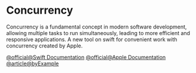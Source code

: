 # Concurrency
Concurrency is a fundamental concept in modern software development,
allowing multiple tasks to run simultaneously, leading to more efficient
and responsive applications.
A new tool on swift for convenient work with concurrency created by Apple.

[@official@Swift Documentation](https://docs.swift.org/swift-book/documentation/the-swift-programming-language/concurrency/)
[@official@Apple Documentation](https://developer.apple.com/documentation/swift/concurrency)
[@article@byExample](https://www.hackingwithswift.com/quick-start/concurrency)
